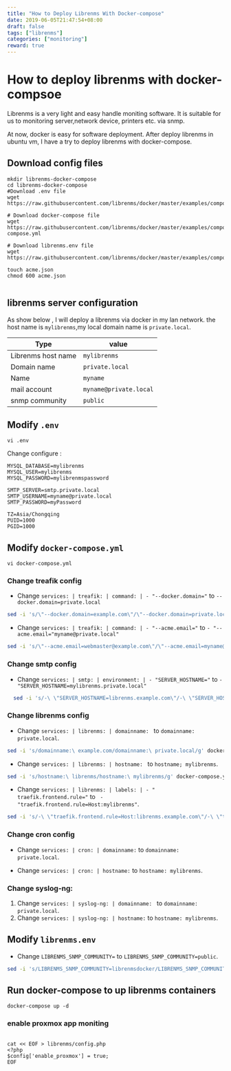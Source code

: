 ```yaml
---
title: "How to Deploy Librenms With Docker-compose"
date: 2019-06-05T21:47:54+08:00
draft: false
tags: ["librenms"]
categories: ["monitoring"]
reward: true
---
```


# How to deploy librenms with docker-compsoe

Librenms is a very light and easy handle moniting software. It is suitable for us to monitoring server,network device, printers etc. via snmp.

At now, docker is easy for software deployment. After deploy librenms in ubuntu vm, I have a try to deploy librenms with docker-compose.

## Download config files


```shell
mkdir librenms-docker-compose
cd librenms-docker-compose
#Download .env file
wget https://raw.githubusercontent.com/librenms/docker/master/examples/compose/.env

# Download docker-compose file
wget https://raw.githubusercontent.com/librenms/docker/master/examples/compose/docker-compose.yml

# Download librenms.env file
wget https://raw.githubusercontent.com/librenms/docker/master/examples/compose/librenms.env

touch acme.json
chmod 600 acme.json


```
## librenms server configuration
As show below , I will deploy a librenms via docker  in my lan network. the host name is `mylibrenms`,my local domain name is `private.local`.

|Type   | value |
|---|---|
|Librenms host name | `mylibrenms`|
|Domain name | `private.local`|
| Name | `myname`|
|mail account | `myname@private.local`|
|snmp community | `public` |



## Modify `.env`

```shell
vi .env
```
Change configure :

```shell
MYSQL_DATABASE=mylibrenms
MYSQL_USER=mylibrenms
MYSQL_PASSWORD=mylibrenmspassword

SMTP_SERVER=smtp.private.local
SMTP_USERNAME=myname@private.local
SMTP_PASSWORD=myPassword

TZ=Asia/Chongqing
PUID=1000
PGID=1000
```




## Modify `docker-compose.yml`

```shell
vi docker-compose.yml
```
### Change treafik config
  - Change `services: | treafik: | command: | - "--docker.domain="` to `--docker.domain=private.local`

  ```bash
sed -i 's/\"--docker.domain=example.com\"/\"--docker.domain=private.local\"/g' docker-compose.yml
```
  - Change `services: | treafik: | command: | - "--acme.email="` to `- "--acme.email="myname@private.local"`
  
  ```bash
  sed -i 's/\"--acme.email=webmaster@example.com\"/\"--acme.email=myname@private.local\"/g' docker-compose.yml
  ```
  
  
### Change smtp config

  - Change `services: | smtp: | environment: | - "SERVER_HOSTNAME="` to `- "SERVER_HOSTNAME=mylibrenms.private.local"`

  ```bash
	sed -i 's/-\ \"SERVER_HOSTNAME=librenms.example.com\"/-\ \"SERVER_HOSTNAME=mylibrenms.private.local\"/g' docker-compose.yml
```
  

### Change librenms config
  - Change `services: | librenms: | domainname: ` to `domainname: private.local`.
 
  ```bash
sed -i 's/domainname:\ example.com/domainname:\ private.local/g' docker-compose.yml

  ```
  
  - Change `services: | librenms: | hostname: ` to `hostname; mylibrenms`.
  

  ```bash
  sed -i 's/hostname:\ librenms/hostname:\ mylibrenms/g' docker-compose.yml
  
  ```
  
  - Change `services: | librenms: | labels: | - " traefik.frontend.rule="` to ` - "traefik.frontend.rule=Host:mylibrenms"`.
  
  ```bash
sed -i 's/-\ \"traefik.frontend.rule=Host:librenms.example.com\"/-\ \"traefik.frontend.rule=Host:mylibrenms.private.local\"/g' docker-compose.yml
  ```
  

### Change cron config
  - Change `services: | cron: | domainname:` to `domainname: private.local`.



  
  - Change `services: | cron: | hostname:` to `hostname: mylibrenms`.

### Change syslog-ng:

  1. Change `services: | syslog-ng: | domainname: ` to `domainname: private.local`.
  2. Change `services: | syslog-ng: | hostname:` to `hostname: mylibrenms`.

## Modify `librenms.env`


  - Change `LIBRENMS_SNMP_COMMUNITY=` to `LIBRENMS_SNMP_COMMUNITY=public`.
 
 ```bash
 sed -i 's/LIBRENMS_SNMP_COMMUNITY=librenmsdocker/LIBRENMS_SNMP_COMMUNITY=public/g' librenms.env
 ```
 
 

  
## Run docker-compose to up librenms containers

```shell
docker-compose up -d

```


### enable proxmox app moniting

``` shell

cat << EOF > librenms/config.php
<?php
$config['enable_proxmox'] = true;
EOF

```
